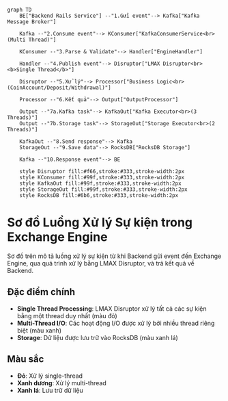 ```mermaid
graph TD
    BE["Backend Rails Service"] --"1.Gửi event"--> Kafka["Kafka Message Broker"]

    Kafka --"2.Consume event"--> KConsumer["KafkaConsumerService<br>(Multi Thread)"]

    KConsumer --"3.Parse & Validate"--> Handler["EngineHandler"]

    Handler --"4.Publish event"--> Disruptor["LMAX Disruptor<br><b>Single Thread</b>"]

    Disruptor --"5.Xử lý"--> Processor["Business Logic<br>(CoinAccount/Deposit/Withdrawal)"]

    Processor --"6.Kết quả"--> Output["OutputProcessor"]

    Output --"7a.Kafka task"--> KafkaOut["Kafka Executor<br>(3 Threads)"]
    Output --"7b.Storage task"--> StorageOut["Storage Executor<br>(2 Threads)"]

    KafkaOut --"8.Send response"--> Kafka
    StorageOut --"9.Save data"--> RocksDB["RocksDB Storage"]

    Kafka --"10.Response event"--> BE

    style Disruptor fill:#f66,stroke:#333,stroke-width:2px
    style KConsumer fill:#99f,stroke:#333,stroke-width:2px
    style KafkaOut fill:#99f,stroke:#333,stroke-width:2px
    style StorageOut fill:#99f,stroke:#333,stroke-width:2px
    style RocksDB fill:#6b6,stroke:#333,stroke-width:2px
```

# Sơ đồ Luồng Xử lý Sự kiện trong Exchange Engine

Sơ đồ trên mô tả luồng xử lý sự kiện từ khi Backend gửi event đến Exchange Engine, qua quá trình xử lý bằng LMAX Disruptor, và trả kết quả về Backend.

## Đặc điểm chính

- **Single Thread Processing**: LMAX Disruptor xử lý tất cả các sự kiện bằng một thread duy nhất (màu đỏ)
- **Multi-Thread I/O**: Các hoạt động I/O được xử lý bởi nhiều thread riêng biệt (màu xanh)
- **Storage**: Dữ liệu được lưu trữ vào RocksDB (màu xanh lá)

## Màu sắc

- **Đỏ**: Xử lý single-thread
- **Xanh dương**: Xử lý multi-thread
- **Xanh lá**: Lưu trữ dữ liệu
